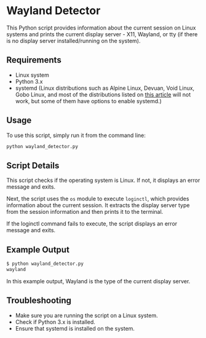 # Wayland Detector

This Python script provides information about the current session on Linux systems and prints the current display server - X11, Wayland, or tty (if there is no display server installed/running on the system).

## Requirements

- Linux system
- Python 3.x
- systemd (Linux distributions such as Alpine Linux, Devuan, Void Linux, Gobo Linux, and most of the distributions listed on [this article](https://itsfoss.com/systemd-free-distros/) will not work, but some of them have options to enable systemd.)

## Usage

To use this script, simply run it from the command line:

```python
python wayland_detector.py
```

## Script Details

This script checks if the operating system is Linux. If not, it displays an error message and exits.

Next, the script uses the `os` module to execute `loginctl`, which provides information about the current session. It extracts the display server type from the session information and then prints it to the terminal.

If the loginctl command fails to execute, the script displays an error message and exits.

## Example Output

```python
$ python wayland_detector.py
wayland
```

In this example output, Wayland is the type of the current display server.

## Troubleshooting

- Make sure you are running the script on a Linux system.
- Check if Python 3.x is installed.
- Ensure that systemd is installed on the system.

